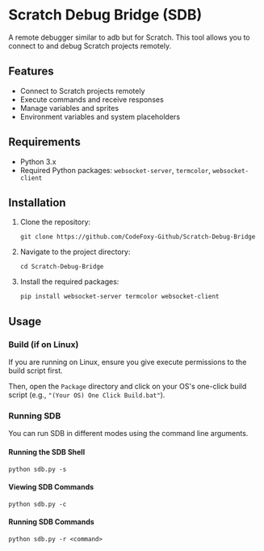  

# Scratch Debug Bridge (SDB)

A remote debugger similar to adb but for Scratch. This tool allows you to connect to and debug Scratch projects remotely.

## Features

*   Connect to Scratch projects remotely
*   Execute commands and receive responses
*   Manage variables and sprites
*   Environment variables and system placeholders

## Requirements

*   Python 3.x
*   Required Python packages: `websocket-server`, `termcolor`, `websocket-client`

## Installation

1.  Clone the repository:
    
    ```
    git clone https://github.com/CodeFoxy-Github/Scratch-Debug-Bridge
    ```
    
2.  Navigate to the project directory:
    
    ```
    cd Scratch-Debug-Bridge
    ```
    
3.  Install the required packages:
    
    ```
    pip install websocket-server termcolor websocket-client
    ```
    

## Usage

### Build (if on Linux)

If you are running on Linux, ensure you give execute permissions to the build script first.

Then, open the `Package` directory and click on your OS's one-click build script (e.g., `"(Your OS) One Click Build.bat"`).

### Running SDB

You can run SDB in different modes using the command line arguments.

#### Running the SDB Shell

```
python sdb.py -s
```

#### Viewing SDB Commands

```
python sdb.py -c
```

#### Running SDB Commands

```
python sdb.py -r <command>
```
